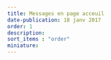 ```yaml
---
title: Messages en page acceuil
date-publication: 18 janv 2017
order: 1
description:
sort_items : "order"
miniature:  
---
```


